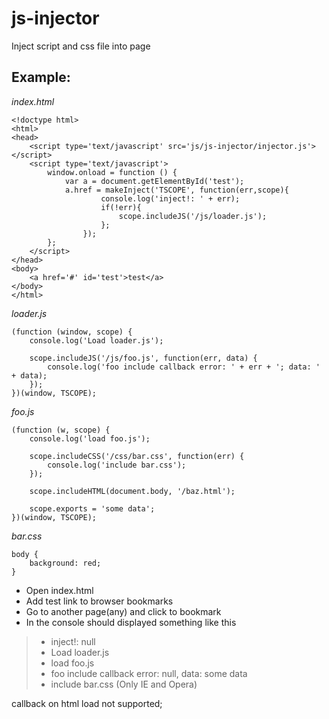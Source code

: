 js-injector
===========
Inject script and css file into page


Example:
-------
_index.html_

	
	<!doctype html>
	<html>
	<head>
		<script type='text/javascript' src='js/js-injector/injector.js'></script>
		<script type='text/javascript'>
			window.onload = function () {
				var a = document.getElementById('test');
				a.href = makeInject('TSCOPE', function(err,scope){
						console.log('inject!: ' + err);
						if(!err){
							scope.includeJS('/js/loader.js');
						};
					});
			};
		</script>
	</head>
	<body>
		<a href='#' id='test'>test</a>
	</body>
	</html>
	


_loader.js_

	
	(function (window, scope) {
		console.log('Load loader.js');
	
		scope.includeJS('/js/foo.js', function(err, data) {
			console.log('foo include callback error: ' + err + '; data: ' + data);
		});
	})(window, TSCOPE);
	


_foo.js_

	
	(function (w, scope) {
		console.log('load foo.js');
		
		scope.includeCSS('/css/bar.css', function(err) {
			console.log('include bar.css');
		});
		
		scope.includeHTML(document.body, '/baz.html');
		
		scope.exports = 'some data';
	})(window, TSCOPE);
	
	

_bar.css_

	
	body {
		background: red;
	}
	

* Open index.html
* Add test link to browser bookmarks
* Go to another page(any) and click to bookmark
* In the console should displayed something like this

>* inject!: null
>* Load loader.js
>* load foo.js
>* foo include callback error: null, data: some data
>* include bar.css (Only IE and Opera)

callback on html load not supported;